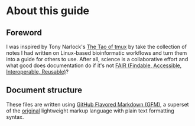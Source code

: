 # About this guide

## Foreword

I was inspired by Tony Narlock's [The Tao of tmux](https://tao-of-tmux.readthedocs.io/)
by take the collection of notes I had written on Linux-based bioinformatic
workflows and turn them into a guide for others to use. After all, science
is a collaborative effort and what good does documentation do if it's not
[FAIR (Findable, Accessible, Interoperable, Reusable)](go-fair.org/fair-principles/)?

## Document structure

These files are written using [GitHub Flavored Markdown \(GFM\)](https://github.github.com/gfm/),
a superset of the [original](https://daringfireball.net/projects/markdown/syntax)
lightweight markup language with plain text formatting syntax.
